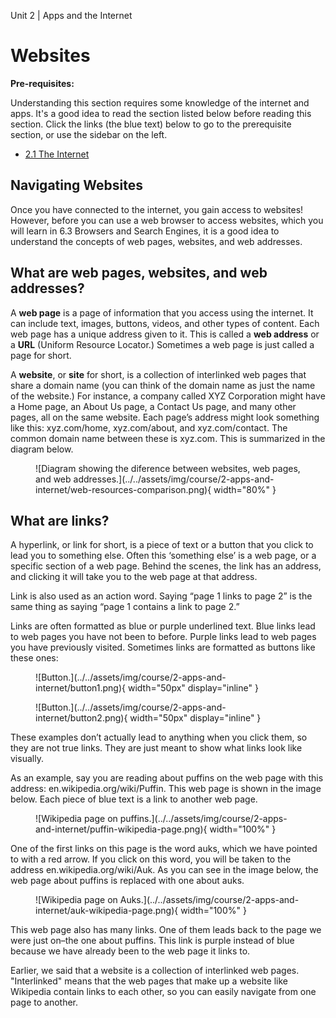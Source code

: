 Unit 2 | Apps and the Internet

# Websites

**Pre-requisites:**

Understanding this section requires some knowledge of the internet and apps. It's a good idea to read the section listed below before reading this section. Click the links (the blue text) below to go to the prerequisite section, or use the sidebar on the left.

- [2.1 The Internet](./2.1-the-internet.md)

## Navigating Websites

Once you have connected to the internet, you gain access to websites! However, before you can use a web browser to access websites, which you will learn in 6.3 Browsers and Search Engines, it is a good idea to understand the concepts of web pages, websites, and web addresses.

## What are web pages, websites, and web addresses?

A **web page** is a page of information that you access using the internet. It can include text, images, buttons, videos, and other types of content. Each web page has a unique address given to it. This is called a **web address** or a **URL** (Uniform Resource Locator.) Sometimes a web page is just called a page for short.

A **website**, or **site** for short, is a collection of interlinked web pages that share a domain name (you can think of the domain name as just the name of the website.) For instance, a company called XYZ Corporation might have a Home page, an About Us page, a Contact Us page, and many other pages, all on the same website. Each page’s address might look something like this: xyz.com/home, xyz.com/about, and xyz.com/contact. The common domain name between these is xyz.com. This is summarized in the diagram below.

<figure markdown="span">
    ![Diagram showing the diference between websites, web pages, and web addresses.](../../assets/img/course/2-apps-and-internet/web-resources-comparison.png){ width="80%" }
</figure>

## What are links?

A hyperlink, or link for short, is a piece of text or a button that you click to lead you to something else. Often this ‘something else’ is a web page, or a specific section of a web page. Behind the scenes, the link has an address, and clicking it will take you to the web page at that address.

Link is also used as an action word. Saying “page 1 links to page 2” is the same thing as saying “page 1 contains a link to page 2.”

Links are often formatted as blue or purple underlined text. Blue links lead to web pages you have not been to before. Purple links lead to web pages you have previously visited. Sometimes links are formatted as buttons like these ones:

<figure markdown="span">
    ![Button.](../../assets/img/course/2-apps-and-internet/button1.png){ width="50px" display="inline" }
</figure>
<figure markdown="span">
    ![Button.](../../assets/img/course/2-apps-and-internet/button2.png){ width="50px" display="inline" }
</figure>
These examples don’t actually lead to anything when you click them, so they are not true links. They are just meant to show what links look like visually.

As an example, say you are reading about puffins on the web page with this address: en.wikipedia.org/wiki/Puffin. This web page is shown in the image below. Each piece of blue text is a link to another web page.

<figure markdown="span">
    ![Wikipedia page on puffins.](../../assets/img/course/2-apps-and-internet/puffin-wikipedia-page.png){ width="100%" }
</figure>

One of the first links on this page is the word auks, which we have pointed to with a red arrow. If you click on this word, you will be taken to the address en.wikipedia.org/wiki/Auk. As you can see in the image below, the web page about puffins is replaced with one about auks.

<figure markdown="span">
    ![Wikipedia page on Auks.](../../assets/img/course/2-apps-and-internet/auk-wikipedia-page.png){ width="100%" }
</figure>

This web page also has many links. One of them leads back to the page we were just on–the one about puffins. This link is purple instead of blue because we have already been to the web page it links to.

Earlier, we said that a website is a collection of interlinked web pages. "Interlinked" means that the web pages that make up a website like Wikipedia contain links to each other, so you can easily navigate from one page to another.
